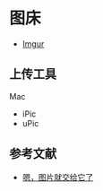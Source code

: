 # 图床

- [Imgur](https://imgur.com/)

## 上传工具

Mac

- iPic
- uPic

## 参考文献

- [嗯，图片就交给它了](https://sspai.com/post/40499)
